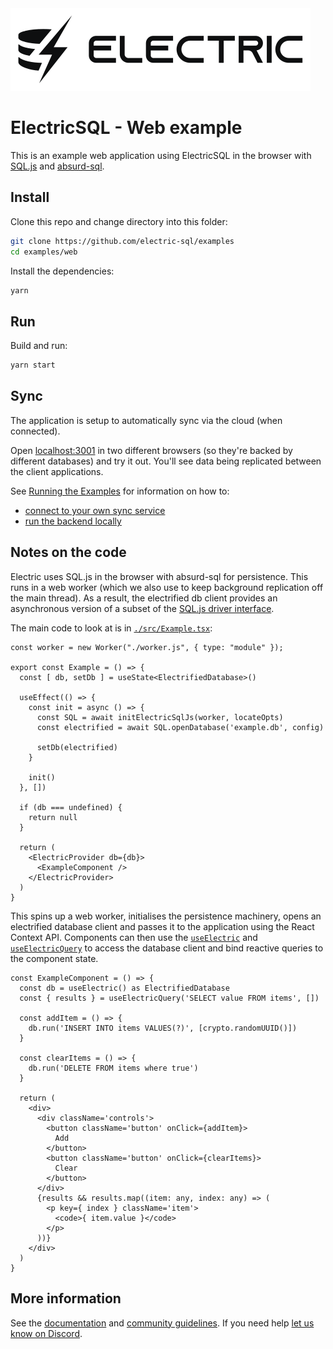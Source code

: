 <a href="https://electric-sql.com">
  <picture>
    <source media="(prefers-color-scheme: dark)"
        srcset="https://raw.githubusercontent.com/electric-sql/meta/main/identity/ElectricSQL-logo-light-trans.svg"
    />
    <source media="(prefers-color-scheme: light)"
        srcset="https://raw.githubusercontent.com/electric-sql/meta/main/identity/ElectricSQL-logo-black.svg"
    />
    <img alt="ElectricSQL logo"
        src="https://raw.githubusercontent.com/electric-sql/meta/main/identity/ElectricSQL-logo-black.svg"
    />
  </picture>
</a>

# ElectricSQL - Web example

This is an example web application using ElectricSQL in the browser with [SQL.js](https://sql.js.org) and [absurd-sql](https://github.com/jlongster/absurd-sql).

## Install

Clone this repo and change directory into this folder:

```sh
git clone https://github.com/electric-sql/examples
cd examples/web
```

Install the dependencies:

```sh
yarn
```

## Run

Build and run:

```sh
yarn start
```

## Sync

The application is setup to automatically sync via the cloud (when connected).

Open [localhost:3001](http://localhost:3001) in two different browsers (so they're backed by different databases) and try it out. You'll see data being replicated between the client applications.

See [Running the Examples](https://electric-sql.com/docs/overview/examples) for information on how to:

- [connect to your own sync service](https://electric-sql.com/docs/overview/examples#option-2--connect-to-your-own-sync-service)
- [run the backend locally](https://electric-sql.com/docs/overview/examples#option-3--run-the-backend-locally)

## Notes on the code

Electric uses SQL.js in the browser with absurd-sql for persistence. This runs in a web worker (which we also use to keep background replication off the main thread). As a result, the electrified db client provides an asynchronous version of a subset of the [SQL.js driver interface](https://sql.js.org/documentation).

The main code to look at is in [`./src/Example.tsx`](./src/Example.tsx):

```tsx
const worker = new Worker("./worker.js", { type: "module" });

export const Example = () => {
  const [ db, setDb ] = useState<ElectrifiedDatabase>()

  useEffect(() => {
    const init = async () => {
      const SQL = await initElectricSqlJs(worker, locateOpts)
      const electrified = await SQL.openDatabase('example.db', config)

      setDb(electrified)
    }

    init()
  }, [])

  if (db === undefined) {
    return null
  }

  return (
    <ElectricProvider db={db}>
      <ExampleComponent />
    </ElectricProvider>
  )
}
```

This spins up a web worker, initialises the persistence machinery, opens an electrified database client and passes it to the application using the React Context API. Components can then use the [`useElectric`](https://electric-sql.com/docs/usage/frameworks#useelectric-hook) and [`useElectricQuery`](https://electric-sql.com/docs/usage/frameworks#useelectricquery-hook) to access the database client and bind reactive queries to the component state.

```tsx
const ExampleComponent = () => {
  const db = useElectric() as ElectrifiedDatabase
  const { results } = useElectricQuery('SELECT value FROM items', [])

  const addItem = () => {
    db.run('INSERT INTO items VALUES(?)', [crypto.randomUUID()])
  }

  const clearItems = () => {
    db.run('DELETE FROM items where true')
  }

  return (
    <div>
      <div className='controls'>
        <button className='button' onClick={addItem}>
          Add
        </button>
        <button className='button' onClick={clearItems}>
          Clear
        </button>
      </div>
      {results && results.map((item: any, index: any) => (
        <p key={ index } className='item'>
          <code>{ item.value }</code>
        </p>
      ))}
    </div>
  )
}
```

## More information

See the [documentation](https://electric-sql.com/docs) and [community guidelines](https://github.com/electric-sql/meta). If you need help [let us know on Discord](https://discord.gg/B7kHGwDcbj).
